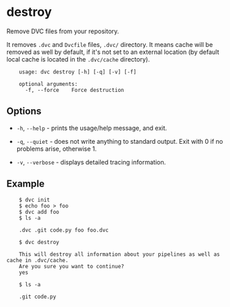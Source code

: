 # destroy

Remove DVC files from your repository.

It removes `.dvc` and `Dvcfile` files, `.dvc/` directory. It means cache will be
removed as well by default, if it's not set to an external location (by default
local cache is located in the `.dvc/cache` directory).

```usage
    usage: dvc destroy [-h] [-q] [-v] [-f]

    optional arguments:
      -f, --force    Force destruction
```

## Options

- `-h`, `--help` - prints the usage/help message, and exit.

- `-q`, `--quiet` - does not write anything to standard output. Exit with 0 if
  no problems arise, otherwise 1.

- `-v`, `--verbose` - displays detailed tracing information.

## Example

```dvc
    $ dvc init
    $ echo foo > foo
    $ dvc add foo
    $ ls -a

    .dvc .git code.py foo foo.dvc

    $ dvc destroy

    This will destroy all information about your pipelines as well as cache in .dvc/cache.
    Are you sure you want to continue?
    yes

    $ ls -a

    .git code.py
```
